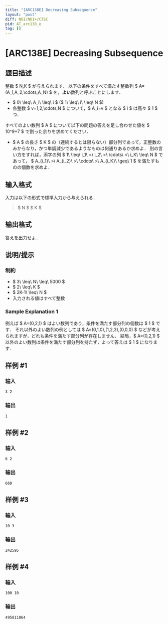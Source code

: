 ```yaml
---
title: "[ARC138E] Decreasing Subsequence"
layout: "post"
diff: NOI/NOI+/CTSC
pid: AT_arc138_e
tag: []
---
```


# [ARC138E] Decreasing Subsequence

## 题目描述

[problemUrl]: https://atcoder.jp/contests/arc138/tasks/arc138_e

整数 $ N,K $ が与えられます． 以下の条件をすべて満たす整数列 $ A=(A_1,A_2,\cdots,A_N) $ を，**よい**数列と呼ぶことにします．

- $ 0\ \leq\ A_i\ \leq\ i $ ($ 1\ \leq\ i\ \leq\ N $)
- 各整数 $ v=1,2,\cdots,N $ について，$ A_i=v $ となる $ i $ は高々 $ 1 $ つ．

すべてのよい数列 $ A $ について以下の問題の答えを足し合わせた値を $ 10^9+7 $ で割った余りを求めてください．

- $ A $ の長さ $ K $ の（連続するとは限らない）部分列であって，正整数のみからなり，かつ単調減少であるようなものは何通りあるか求めよ． 別の言い方をすれば，添字の列 $ 1\ \leq\ i_1\ <\ i_2\ <\ \cdots\ <\ i_K\ \leq\ N $ であって， $ A_{i_1}\ >\ A_{i_2}\ >\ \cdots\ >\ A_{i_K}\ \geq\ 1 $ を満たすものの個数を求めよ．

## 输入格式

入力は以下の形式で標準入力から与えられる．

> $ N $ $ K $

## 输出格式

答えを出力せよ．

## 说明/提示

### 制約

- $ 3\ \leq\ N\ \leq\ 5000 $
- $ 2\ \leq\ K $
- $ 2K-1\ \leq\ N $
- 入力される値はすべて整数

### Sample Explanation 1

例えば $ A=(0,2,1) $ はよい数列であり，条件を満たす部分列の個数は $ 1 $ です． それ以外のよい数列の例としては $ A=(0,1,0),(1,2,3),(0,0,0) $ などが考えられますが，どれも条件を満たす部分列が存在しません． 結局，$ A=(0,2,1) $ 以外のよい数列は条件を満たす部分列を持たず，よって答えは $ 1 $ になります．

## 样例 #1

### 输入

```
3 2
```

### 输出

```
1
```

## 样例 #2

### 输入

```
6 2
```

### 输出

```
660
```

## 样例 #3

### 输入

```
10 3
```

### 输出

```
242595
```

## 样例 #4

### 输入

```
100 10
```

### 输出

```
495811864
```

